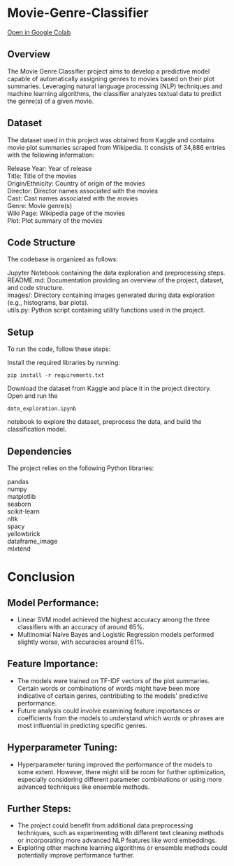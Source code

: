 # Movie-Genre-Classifier
[Open in Google Colab](https://colab.research.google.com/drive/17Roeix89KxFImdsRUGC02bHDXFCtXpda?usp=sharing)

## Overview
The Movie Genre Classifier project aims to develop a predictive model capable of automatically assigning genres to movies based on their plot summaries. Leveraging natural language processing (NLP) techniques and machine learning algorithms, the classifier analyzes textual data to predict the genre(s) of a given movie.

## Dataset
The dataset used in this project was obtained from Kaggle and contains movie plot summaries scraped from Wikipedia. It consists of 34,886 entries with the following information:

Release Year: Year of release <br>
Title: Title of the movies <br>
Origin/Ethnicity: Country of origin of the movies <br>
Director: Director names associated with the movies <br>
Cast: Cast names associated with the movies <br>
Genre: Movie genre(s) <br>
Wiki Page: Wikipedia page of the movies <br>
Plot: Plot summary of the movies <br>

## Code Structure
The codebase is organized as follows:

Jupyter Notebook containing the data exploration and preprocessing steps. <br>
README.md: Documentation providing an overview of the project, dataset, and code structure. <br>
Images/: Directory containing images generated during data exploration (e.g., histograms, bar plots). <br>
utils.py: Python script containing utility functions used in the project. <br>

## Setup
To run the code, follow these steps:

Install the required libraries by running:
```
pip install -r requirements.txt
```

Download the dataset from Kaggle and place it in the project directory.
Open and run the 
```
data_exploration.ipynb 
```
notebook to explore the dataset, preprocess the data, and build the classification model.

## Dependencies
The project relies on the following Python libraries:

pandas <br>
numpy <br>
matplotlib <br>
seaborn <br>
scikit-learn <br>
nltk <br>
spacy <br>
yellowbrick <br>
dataframe_image <br>
mlxtend <br>

# Conclusion

## Model Performance:

*   Linear SVM model achieved the highest accuracy among the three classifiers with an accuracy of around 65%.
*   Multinomial Naive Bayes and Logistic Regression models performed slightly worse, with accuracies around 61%.

## Feature Importance:

*   The models were trained on TF-IDF vectors of the plot summaries. Certain words or combinations of words might have been more indicative of certain genres, contributing to the models' predictive performance.
*   Future analysis could involve examining feature importances or coefficients from the models to understand which words or phrases are most influential in predicting specific genres. 

## Hyperparameter Tuning:

*   Hyperparameter tuning improved the performance of the models to some extent. However, there might still be room for further optimization, especially considering different parameter combinations or using more advanced techniques like ensemble methods. 

## Further Steps:

*   The project could benefit from additional data preprocessing techniques, such as experimenting with different text cleaning methods or incorporating more advanced NLP features like word embeddings.
*   Exploring other machine learning algorithms or ensemble methods could potentially improve performance further.

